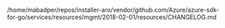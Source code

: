 /home/mabadper/repos/installer-aro/vendor/github.com/Azure/azure-sdk-for-go/services/resources/mgmt/2018-02-01/resources/CHANGELOG.md